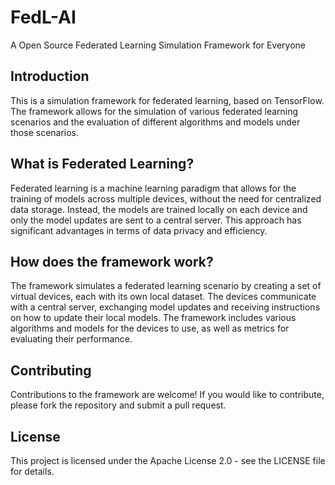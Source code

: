 # FedL-AI
A Open Source Federated Learning Simulation Framework for Everyone

## Introduction
This is a simulation framework for federated learning, based on TensorFlow. The framework allows for the simulation of various federated learning scenarios and the evaluation of different algorithms and models under those scenarios.

## What is Federated Learning?
Federated learning is a machine learning paradigm that allows for the training of models across multiple devices, without the need for centralized data storage. Instead, the models are trained locally on each device and only the model updates are sent to a central server. This approach has significant advantages in terms of data privacy and efficiency.

## How does the framework work?
The framework simulates a federated learning scenario by creating a set of virtual devices, each with its own local dataset. The devices communicate with a central server, exchanging model updates and receiving instructions on how to update their local models. The framework includes various algorithms and models for the devices to use, as well as metrics for evaluating their performance.

## Contributing
Contributions to the framework are welcome! If you would like to contribute, please fork the repository and submit a pull request.

## License
This project is licensed under the Apache License 2.0 - see the LICENSE file for details.